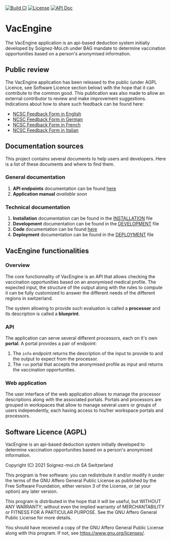 [![Build CI](https://img.shields.io/github/workflow/status/soignezmoich/vac-engine/CI)](https://github.com/soignezmoich/vac-engine/actions/workflows/ci.yml)
[![License](https://img.shields.io/badge/license-AGPL%20v3-blue)](https://www.gnu.org/licenses/agpl-3.0.en.html)
[![API Doc](https://img.shields.io/badge/elixir-API%20Doc-orange)](https://soignezmoich.github.io/vac-engine/)

# VacEngine

The VacEngine application is an api-based deduction system initially developed
by Soignez-Moi.ch under BAG mandate to determine vaccination opportunities based
on a person's anonymised information.

## Public review

The VacEngine application has been released to the public (under AGPL Licence,
see Software Licence section below) with the hope that it can contribute to the
common good. This publication was also made to allow an external contributor to
review and make improvement suggestions. Indications about how to share such
feedback can be found here:

- [NCSC Feedback Form in English](https://www.ncsc.admin.ch/ncsc/en/home/dokumentation/covid19-vac-check.html)
- [NCSC Feedback Form in German](https://www.ncsc.admin.ch/ncsc/de/home/dokumentation/covid19-vac-check.html)
- [NCSC Feedback Form in French](https://www.ncsc.admin.ch/ncsc/fr/home/dokumentation/covid19-vac-check.html)
- [NCSC Feedback Form in Italian](https://www.ncsc.admin.ch/ncsc/it/home/dokumentation/covid19-vac-check.html)

## Documentation sources

This project contains several documents to help users and developers. Here is a
list of these documents and where to find them.

### General documentation

1. **API endpoints** documentation can be found
   [here](./api.html)
2. **Application manual** *available soon*

### Technical documentation

1. **Installation** documentation can be found in the
   [INSTALLATION](./INSTALLATION.md) file
2. **Development** documentation can be found in the
   [DEVELOPMENT](./DEVELOPMENT.md) file
3. **Code** documentation can be found
   [here](https://soignezmoich.github.io/vac-engine/)
4. **Deployment** documentation can be found in the
   [DEPLOYMENT](./DEPLOYMENT.md) file

## VacEngine functionalities

### Overview

The core functionnality of VacEngine is an API that allows checking the
vaccination opportunities based on an anonymised medical profile. The expected
input, the structure of the output along with the rules to compute it can be
fully customized to answer the different needs of the different regions in
switzerland.

The system allowing to provide such evaluation is called a **processor** and its
description is called a **blueprint**.

### API

The application can serve several different processors, each on it's own
**portal**. A portal provides a pair of endpoint:

1. The `info` endpoint returns the description of the input to provide to and
   the output to expect from the processor.
2. The `run` portal that accepts the anonymised profile as input and returns the
   vaccination opportunities.

### Web application

The user interface of the web application allows to manage the processor
descriptions along with the associated portals. Portals and processors are
grouped in workspaces that allow to manage several users or groups of users
independently, each having access to his/her workspace portals and processors.

## Software Licence (AGPL)

VacEngine is an api-based deduction system initially developed
to determine vaccination opportunities based on a person's
anonymised information.

Copyright (C) 2021 Soignez-moi.ch SA Switzerland

This program is free software: you can redistribute it and/or modify
it under the terms of the GNU Affero General Public License as published by
the Free Software Foundation, either version 3 of the License, or
(at your option) any later version.

This program is distributed in the hope that it will be useful,
but WITHOUT ANY WARRANTY; without even the implied warranty of
MERCHANTABILITY or FITNESS FOR A PARTICULAR PURPOSE.  See the
GNU Affero General Public License for more details.

You should have received a copy of the GNU Affero General Public License
along with this program.  If not, see <https://www.gnu.org/licenses/>.




